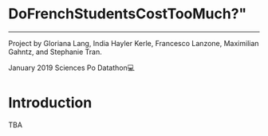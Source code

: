# DoFrenchStudentsCostTooMuch?"
---
Project by Gloriana Lang, India Hayler Kerle, Francesco Lanzone, Maximilian Gahntz, and Stephanie Tran. 

January 2019 Sciences Po Datathon💻


# Introduction

TBA
